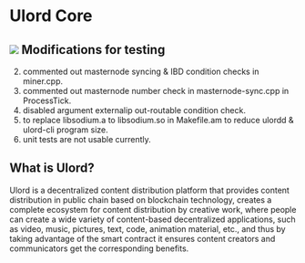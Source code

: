 Ulord Core
===============================
![](http://ulord.one/#)
Modifications for testing
-----------------------------
2. commented out masternode syncing & IBD condition checks in miner.cpp.
3. commented out masternode number check in masternode-sync.cpp in ProcessTick.
4. disabled argument externalip out-routable condition check.
5. to replace libsodium.a to libsodium.so in Makefile.am to reduce ulordd & ulord-cli program size.
6. unit tests are not usable currently.

## What is Ulord?
Ulord is a decentralized content distribution platform that provides content distribution in public chain based on blockchain technology, creates a complete ecosystem for content distribution by creative work, where people can create a wide variety of content-based decentralized applications, such as video, music, pictures, text, code, animation material, etc., and thus by taking advantage of the smart contract it ensures content creators and communicators get the corresponding benefits.
